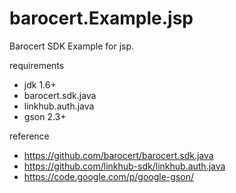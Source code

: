 barocert.Example.jsp
=========================

Barocert SDK Example for jsp.

requirements
 * jdk 1.6+
 * barocert.sdk.java
 * linkhub.auth.java
 * gson 2.3+

reference
 * https://github.com/barocert/barocert.sdk.java
 * https://github.com/linkhub-sdk/linkhub.auth.java
 * https://code.google.com/p/google-gson/
